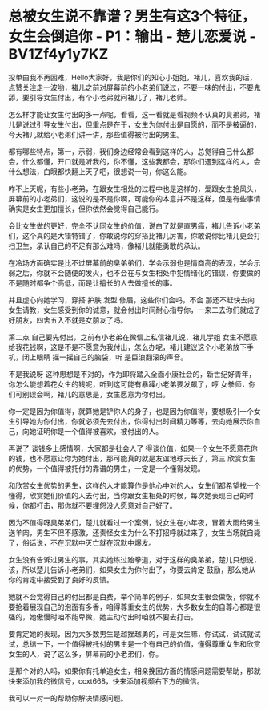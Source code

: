 # 总被女生说不靠谱？男生有这3个特征，女生会倒追你 - P1：输出 - 楚儿恋爱说 - BV1Zf4y1y7KZ

投单由我不再困难，Hello大家好，我是你们的知心小姐姐，褚儿，喜欢我的话，点赞关注走一波哟，褚儿之前对屏幕前的小老弟们说过，不要一味的付出，不要鬼舔，要引导女生付出，有个小老弟就问褚儿了，褚儿老师。

怎么样才能让女生付出的多一点呢，看看，这一看就是看视频不认真的臭弟弟，褚儿是说过引导女生付出，但重点是在于，女生为你付出是自愿的，而不是被逼的，今天褚儿就给小老弟们讲一讲，那些值得被付出的男生。

都有哪些特点，第一，示弱，我们身边经常会看到这样的人，总觉得自己什么都会，什么都懂，开口就是听我的，你不懂，这些我都会，那你们遇到这样的人，会什么想法，白眼都快翻上天了吧，很想说一句，你这么能。

咋不上天呢，有些小老弟，在跟女生相处的过程中也是这样的，爱跟女生抢风头，屏幕前的小老弟们，这说的是不是你啊，可能你的本意并不是这样，但是有些事情确实是女生更加擅长，但你依然会觉得自己能行。

会比女生做的更好，完全不认同女生的价值，说白了就是直男癌，褚儿告诉小老弟们，这个真的是大错特错了，你敢说你的穿搭比褚儿厉害，你敢说你比褚儿更会打扫卫生，承认自己的不足有那么难吗，像褚儿就能勇敢的承认。

在冷场方面确实是比不过屏幕前的臭弟弟们，学会示弱也是情商高的表现，学会示弱之后，你就不会随便的发火，也不会在与女生相处中犯情绪化的错误，你要做的不是随时都争个高低，而是让擅长的人去做擅长的事。

并且虚心向她学习，穿搭 护肤 发型 修眉，这些你们会吗，不会 那还不赶快去向女生请教，女生感受到你的诚意，就会付出时间耐心指导你，一来二去你们就成了好朋友，四舍五入不就是女朋友了吗。

第二点 自己要先付出，之前有小老弟在微信上私信褚儿说，褚儿学姐 女生不愿意给我花钱啊，这是不是不愿意为我付出，怎么办呢，褚儿建议这个小老弟放下手机，闭上眼睛 摇一摇自己的脑袋，听 是巨浪翻滚的声音。

不是我说呀 这种思想是不对的，作为即将踏入全面小康社会的，新世纪好青年，你怎么能想着花女生的钱呢，听到这可能有暴躁小老弟要发飙了，哼 女拳师，你们可别误会啊，褚儿的意思是，女生愿意为你付出。

你一定是因为你值得，就算她是铲你人的身子，也是因为你值得，要想吸引一个女生引导她为你付出，你就必须先去付出，你得付出时间精力等等，去向她展示你自己，向她证明你是一个值得被喜欢，被付出的人。

再说了 谈钱多上感情啊，大家都是社会人了 得谈价值，如果一个女生不愿意花你的钱，也不愿意让你为她付出，那可能真的就是友谊地球天长了，第三 欣赏女生的优势，一个值得被托付的靠谱的男生，一定是一个懂得发现。

和欣赏女生优势的男生，这样的人才能算作是他心中对的人，女生们都希望找一个懂得，欣赏她们价值的人去付出，当你跟女生相处的时候，每次她表现自己的时候，你都打击，那你就不要埋怨没人愿意对自己好了。

因为不值得呀臭弟弟们，楚儿就看过一个案例，说女生在小年夜，冒着大雨给男生送羊肉，男生不但不感激，还责怪女生为什么不打招呼就过来了，女生当场就自毙了，俗话说，不在沉默中灭亡就在沉默中爆发。

女生没有告诉过男生的事，其实她练过跆拳道，对于这样的臭弟弟，楚儿只想说，该，所以楚儿告诉小老弟们，如果女生为你付出了，你要去肯定 鼓励，那么她从你的肯定中接受到了良好的反馈。

她就不会觉得自己的付出都是白费，举个简单的例子，如果女生很会做饭，你就不要抢着展现自己的泡面有多香，咱得尊重女生的优势，大多数女生的自尊心都是很强的，她傲慢时咱不能卑微，她主动付出时咱就不要去打击。

要肯定她的表现，因为大多数男生是越挫越勇的，可是女生嘛，你试试，试试就试试，总结一下，一个值得被托付的男生是一个有自己的价值，懂得尊重女生和欣赏女生的人，说了这么多，屏幕前的小老弟们，你。

是那个对的人吗，如果你有托单追女生，相亲挽回方面的情感问题需要帮助，那就快来添加我的微信号，ccxt668，快来添加视频右下方的微信。

我可以一对一的帮助你解决情感问题。